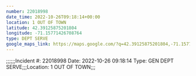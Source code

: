 ```yaml
---
number: 22018998
date_time: 2022-10-26T09:18:14+00:00
location: 1 OUT OF TOWN
latitude: 42.39125875201804
longitude: -71.15771426708764
type: DEPT SERVE
google_maps_link: https://maps.google.com/?q=42.39125875201804,-71.15771426708764
---
```


;;;;;;Incident #: 22018998  Date: 2022-10-26 09:18:14   Type: GEN DEPT SERVE;;;Location: 1 OUT OF TOWN;;;
